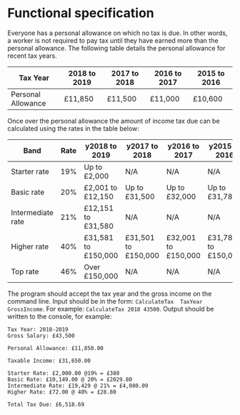 Functional specification
========================

Everyone has a personal allowance on which no tax is due. In other words, a worker is not required to pay tax until they have earned more than the personal allowance. The following table details the personal allowance for recent tax years.

| Tax Year           | 2018 to 2019 | 2017 to 2018 | 2016 to 2017 | 2015 to 2016 |
|--------------------|--------------|--------------|--------------|--------------|
| Personal Allowance | £11,850      | £11,500      | £11,000      | £10,600      |

Once over the personal allowance the amount of income tax due can be calculated using the rates in the table below:

| Band              | Rate | y2018 to 2019       | y2017 to 2018       | y2016 to 2017       | y2015 to 2016       |
|-------------------|------|---------------------|---------------------|---------------------|---------------------|
| Starter rate      | 19%  | Up to £2,000        | N/A                 | N/A                 | N/A                 |
| Basic rate        | 20%  | £2,001 to £12,150   | Up to £31,500       | Up to £32,000       | Up to £31,785       |
| Intermediate rate | 21%  | £12,151 to £31,580  | N/A                 | N/A                 | N/A                 |
| Higher rate       | 40%  | £31,581 to £150,000 | £31,501 to £150,000 | £32,001 to £150,000 | £31,786 to £150,000 |
| Top rate          | 46%  | Over £150,000       | N/A                 | N/A                 | N/A                 |

The program should accept the tax year and the gross income on the command line.
Input should be in the form: `CalculateTax  TaxYear GrossIncome`.
For example: `CalculateTax 2018 43500`.
Output should be written to the console, for example:

```
Tax Year: 2018-2019
Gross Salary: £43,500

Personal Allowance: £11,850.00

Taxable Income: £31,650.00

Starter Rate: £2,000.00 @19% = £380
Basic Rate: £10,149.00 @ 20% = £2029.80
Intermediate Rate: £19,429 @ 21% = £4,080.09
Higher Rate: £72.00 @ 40% = £28.80

Total Tax Due: £6,518.69
```
